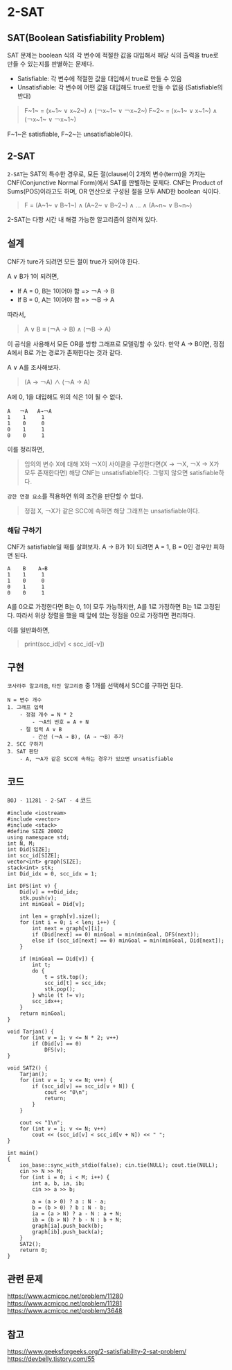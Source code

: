 ﻿# 2-SAT
## SAT(Boolean Satisfiability Problem)
SAT 문제는 boolean 식의 각 변수에 적절한 값을 대입해서 해당 식의 출력을 true로 만들 수 있는지를 판별하는 문제다.
- Satisfiable: 각 변수에 적절한 값을 대입해서 true로 만들 수 있음
- Unsatisfiable: 각 변수에 어떤 값을 대입해도 true로 만들 수 없음 (Satisfiable의 반대)
> F~1~ = (x~1~ ∨ x~2~) ∧ (￢x~1~ ∨ ￢x~2~)
> F~2~ = (x~1~ ∨ x~1~) ∧ (￢x~1~ ∨ ￢x~1~)

F~1~은 satisfiable, F~2~는 unsatisfiable이다.

## 2-SAT
`2-SAT`는 SAT의 특수한 경우로, 모든 절(clause)이 2개의 변수(term)을 가지는 CNF(Conjunctive Normal Form)에서 SAT를 판별하는 문제다. CNF는 Product of Sums(POS)이라고도 하며, OR 연산으로 구성된 절을 모두 AND한 boolean 식이다.

> F = (A~1~ ∨ B~1~) ∧ (A~2~ ∨ B~2~) ∧ ... ∧ (A~n~ ∨ B~n~)

2-SAT는 다항 시간 내 해결 가능한 알고리즘이 알려져 있다. 

## 설계
CNF가 ture가 되려면 모든 절이 true가 되어야 한다.

A ∨ B가 1이 되려면,
-   If A = 0, B는 1이어야 함 => ￢A → B
-   If B = 0, A는 1이어야 함 => ￢B → A

따라서,
> A ∨ B ≡ (￢A → B) ∧ (￢B → A)

이 공식을 사용해서 모든 OR를 방향 그래프로 모델링할 수 있다. 만약 A → B이면, 정점 A에서 B로 가는 경로가 존재한다는 것과 같다.

A ∨ A를 조사해보자.
> (A → ￢A) ∧ (￢A → A)

A에 0, 1을 대입해도 위의 식은 1이 될 수 없다.
```
A   ￢A   A→￢A
1    1     1
1    0     0
0    1     1
0    0     1
```

이를 정리하면,
> 임의의 변수 X에 대해 X와 ￢X이 사이클을 구성한다면(X → ￢X, ￢X → X가 모두 존재한다면) 해당 CNF는 unsatisfiable하다. 그렇지 않으면 satisfiable하다.

`강한 연결 요소`를 적용하면 위의 조건을 판단할 수 있다.
> 정점 X, ￢X가 같은 SCC에 속하면 해당 그래프는 unsatisfiable이다.

### 해답 구하기
CNF가 satisfiable일 때를 살펴보자. A → B가 1이 되려면 A = 1, B = 0인 경우만 피하면 된다.
```
A    B    A→B
1    1     1
1    0     0
0    1     1
0    0     1
```
A를 0으로 가정한다면 B는 0, 1이 모두 가능하지만, A를 1로 가정하면 B는 1로 고정된다. 따라서 위상 정렬을 했을 때 앞에 있는 정점을 0으로 가정하면 편리하다.

이를 일반화하면,
> print(scc_id[v] < scc_id[-v])

## 구현
`코사라주 알고리즘`, `타잔 알고리즘` 중 1개를 선택해서 SCC를 구하면 된다.
```
N = 변수 개수
1. 그래프 입력
	- 정점 개수 = N * 2
		- ￢A의 번호 = A + N
	- 절 입력 A ∨ B
		- 간선 (￢A → B), (A → ￢B) 추가
2. SCC 구하기
3. SAT 판단
	- A, ￢A가 같은 SCC에 속하는 경우가 있으면 unsatisfiable
```

## 코드
`BOJ - 11281 - 2-SAT - 4` 코드
```
#include <iostream>
#include <vector>
#include <stack>
#define SIZE 20002
using namespace std;
int N, M;
int Did[SIZE];
int scc_id[SIZE];
vector<int> graph[SIZE];
stack<int> stk;
int Did_idx = 0, scc_idx = 1;

int DFS(int v) {
	Did[v] = ++Did_idx;
	stk.push(v);
	int minGoal = Did[v];

	int len = graph[v].size();
	for (int i = 0; i < len; i++) {
		int next = graph[v][i];
		if (Did[next] == 0) minGoal = min(minGoal, DFS(next));
		else if (scc_id[next] == 0) minGoal = min(minGoal, Did[next]);
	}

	if (minGoal == Did[v]) {
		int t;
		do {
			t = stk.top();
			scc_id[t] = scc_idx;
			stk.pop();
		} while (t != v);
		scc_idx++;
	}
	return minGoal;
}

void Tarjan() {
	for (int v = 1; v <= N * 2; v++)
		if (Did[v] == 0)
			DFS(v);
}

void SAT2() {
	Tarjan();
	for (int v = 1; v <= N; v++) {
		if (scc_id[v] == scc_id[v + N]) {
			cout << "0\n";
			return;
		}
	}

	cout << "1\n";
	for (int v = 1; v <= N; v++)
		cout << (scc_id[v] < scc_id[v + N]) << " ";
}

int main()
{
	ios_base::sync_with_stdio(false); cin.tie(NULL); cout.tie(NULL);
	cin >> N >> M;
	for (int i = 0; i < M; i++) {
		int a, b, ia, ib;
		cin >> a >> b;

		a = (a > 0) ? a : N - a;
		b = (b > 0) ? b : N - b;
		ia = (a > N) ? a - N : a + N;
		ib = (b > N) ? b - N : b + N;
		graph[ia].push_back(b);
		graph[ib].push_back(a);
	}
	SAT2();
	return 0;
}
```

## 관련 문제
https://www.acmicpc.net/problem/11280
https://www.acmicpc.net/problem/11281
https://www.acmicpc.net/problem/3648

## 참고
https://www.geeksforgeeks.org/2-satisfiability-2-sat-problem/
https://devbelly.tistory.com/55

